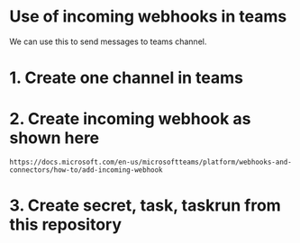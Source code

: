 # Use of incoming webhooks in teams
We can use this to send messages to teams channel.

# 1. Create one channel in teams
# 2. Create incoming webhook as shown here
```
https://docs.microsoft.com/en-us/microsoftteams/platform/webhooks-and-connectors/how-to/add-incoming-webhook
```
# 3. Create secret, task, taskrun from this repository
